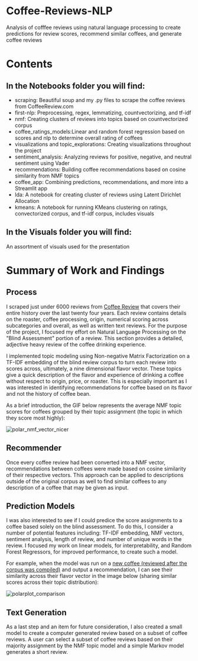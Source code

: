 # Coffee-Reviews-NLP
 Analysis of cofffee reviews using natural language processing to create predictions for review scores, recommend similar coffees, and generate coffee reviews

# Contents

## In the Notebooks folder you will find:

- scraping: Beautiful soup and my .py files to scrape the coffee reviews from CoffeeReview.com  
- first-nlp: Preprocessing, regex, lemmatizing, countvectorizing, and tf-idf  
- nmf: Creating clusters of reviews into topics based on countvectorized corpus
- coffee_ratings_models:Linear and random forest regression based on scores and nlp to determine overall rating of coffees
- visualizations and topic_explorations: Creating visualizations throughout the project
- sentiment_analysis: Analyzing reviews for positive, negative, and neutral sentiment using Vader
- recommendations: Building coffee recommendations based on cosine similarity from NMF topics
- coffee_app: Combining predictions, recommendations, and more into a Streamlit app
- lda: A notebook for creating cluster of reviews using Latent Dirichlet Allocation
- kmeans: A notebook for running KMeans clustering on ratings, convectorized corpus, and tf-idf corpus, includes visuals

## In the Visuals folder you will find:  

An assortment of visuals used for the presentation

# Summary of Work and Findings  

## Process

I scraped just under 6000 reviews from [Coffee Review](https://www.coffeereview.com/) that covers their entire history over the last twenty four years. Each review contains details on the roaster, coffee processing, origin, numerical scoring across subcategories and overall, as well as written text reviews. For the purpose of the project, I focused my effort on Natural Language Processing on the "Blind Assessment" portion of a review. This section provides a detailed, adjective heavy review of the coffee drinking experience. 

I implemented topic modeling using Non-negative Matrix Factorization on a TF-IDF embedding of the blind review corpus to turn each review into scores across, ultimately, a nine dimensional flavor vector. These topics give a quick description of the flavor and experience of drinking a coffee without respect to origin, price, or roaster. This is especially important as I was interested in identifying recommendations for coffee based on its flavor and not the history of coffee bean. 

As a brief introduction, the GIF below represents the average NMF topic scores for coffees grouped by their topic assignment (the topic in which they score most highly):

![polar_nmf_vector_nicer](https://user-images.githubusercontent.com/68957343/109520636-127d6400-7a72-11eb-8088-66bb8004c13e.gif)

## Recommender

Once every coffee review had been converted into a NMF vector, recommendations between coffees were made based on cosine similarity of their respective vectors. This approach can be applied to descriptions outside of the original corpus as well to find similar coffees to any description of a coffee that may be given as input. 

## Prediction Models

I was also interested to see if I could predice the score assignments to a coffee based solely on the blind assessment. To do this, I consider a number of potential features including: TF-IDF embedding, NMF vectors, sentiment analysis, length of review, and number of unique words in the review. I focused my work on linear models, for interpretability, and Random Forest Regressors, for improved performance, to create such a model. 

For example, when the model was run on a [new coffee (reviewed after the corpus was compiled)](https://www.coffeereview.com/review/costa-rica-cloza-estate/) and output a recommendation, I can see their similarity across their flavor vector in the image below (sharing similar scores across their topic distribution):

![polarplot_comparison](https://user-images.githubusercontent.com/68957343/109520890-4d7f9780-7a72-11eb-8cd3-86ea0037aebe.png)

## Text Generation

As a last step and an item for future consideration, I also created a small model to create a computer generated review based on a subset of coffee reviews. A user can select a subset of coffee reviews based on their majority assignment by the NMF topic model and a simple Markov model generates a short review.
